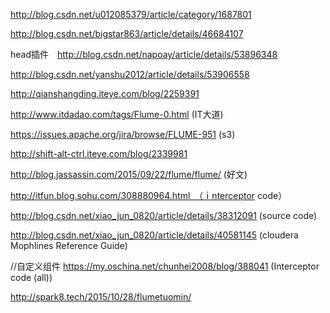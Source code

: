 http://blog.csdn.net/u012085379/article/category/1687801

http://blog.csdn.net/bigstar863/article/details/46684107


head插件　http://blog.csdn.net/napoay/article/details/53896348



http://blog.csdn.net/yanshu2012/article/details/53906558

http://qianshangding.iteye.com/blog/2259391

http://www.itdadao.com/tags/Flume-0.html (IT大道)


https://issues.apache.org/jira/browse/FLUME-951 (s3)

http://shift-alt-ctrl.iteye.com/blog/2339981

http://blog.jassassin.com/2015/09/22/flume/flume/ (好文)

http://itfun.blog.sohu.com/308880964.html　（ｉnterceptor code）

http://blog.csdn.net/xiao_jun_0820/article/details/38312091   (source code)

http://blog.csdn.net/xiao_jun_0820/article/details/40581145 (cloudera Mophlines Reference Guide)

//自定义组件
https://my.oschina.net/chunhei2008/blog/388041 (Interceptor code (all))

http://spark8.tech/2015/10/28/flumetuomin/

